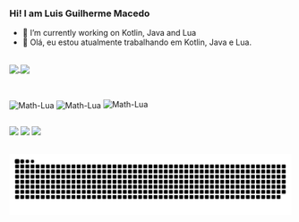 ### Hi! I am Luis Guilherme Macedo 

- 🔭 I’m currently working on Kotlin, Java and Lua
- 🔭 Olá, eu estou atualmente trabalhando em Kotlin, Java e Lua.
  
 ##
 
<div>
  <a href="https://github.com/Lordmcd">
    <img height=160 align="center" src="https://github-readme-stats.vercel.app/api?username=Lordmcd&show_icons=true&theme=dark" />
  </a>
  <a href="https://github.com/Lordmcd">
    <img height=160 align="center" src="https://github-readme-stats.vercel.app/api/top-langs?username=Lordmcd&layout=compact&card_width=320&theme=dark&langs_count=20" />
  </a>
</div>

##

<div style="display: inline_block"><br>
  <img align="center" alt="Math-Lua" height="50" width="60" src="https://cdn.jsdelivr.net/gh/devicons/devicon@latest/icons/lua/lua-original.svg" />
  <img align="center" alt="Math-Lua" height="50" width="60" src="https://cdn.jsdelivr.net/gh/devicons/devicon@latest/icons/java/java-original.svg" />
  <img aling="center" alt="Math-Lua" height="50" width="60" src="https://cdn.jsdelivr.net/gh/devicons/devicon@latest/icons/kotlin/kotlin-original.svg" />
</div>

##

<div> 
  <a href="https://www.instagram.com/lmacedoluis/" target="_blank"><img src="https://img.shields.io/badge/-Instagram-%23E4405F?style=for-the-badge&logo=instagram&logoColor=white" target="_blank"></a>
 	<a href="https://www.twitch.tv/Lordmcdcs" target="_blank"><img src="https://img.shields.io/badge/Twitch-9146FF?style=for-the-badge&logo=twitch&logoColor=white" target="_blank"></a>
  <a href="mailto:luisguilhermemcd@gmail.com"><img src="https://img.shields.io/badge/-Gmail-%23333?style=for-the-badge&logo=gmail&logoColor=white" target="_blank"></a>

</div>

##

<div>
 <picture>
  <source media="(prefers-color-scheme: dark)" srcset="https://raw.githubusercontent.com/Lordmcd/Lordmcd/output/github-contribution-grid-snake-dark.svg">
  <source media="(prefers-color-scheme: light)" srcset="https://raw.githubusercontent.com/Lordmcd/Lordmcd/output/github-contribution-grid-snake.svg">
  <img alt="github contribution grid snake animation" src="https://raw.githubusercontent.com/Lordmcd/Lordmcd/output/github-contribution-grid-snake.svg">
</picture>
</div>
